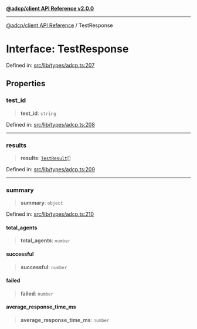 [**@adcp/client API Reference v2.0.0**](../README.md)

***

[@adcp/client API Reference](../README.md) / TestResponse

# Interface: TestResponse

Defined in: [src/lib/types/adcp.ts:207](https://github.com/adcontextprotocol/adcp-client/blob/add23254eadaef025ae9fbe49b40948f459b98ff/src/lib/types/adcp.ts#L207)

## Properties

### test\_id

> **test\_id**: `string`

Defined in: [src/lib/types/adcp.ts:208](https://github.com/adcontextprotocol/adcp-client/blob/add23254eadaef025ae9fbe49b40948f459b98ff/src/lib/types/adcp.ts#L208)

***

### results

> **results**: [`TestResult`](TestResult.md)[]

Defined in: [src/lib/types/adcp.ts:209](https://github.com/adcontextprotocol/adcp-client/blob/add23254eadaef025ae9fbe49b40948f459b98ff/src/lib/types/adcp.ts#L209)

***

### summary

> **summary**: `object`

Defined in: [src/lib/types/adcp.ts:210](https://github.com/adcontextprotocol/adcp-client/blob/add23254eadaef025ae9fbe49b40948f459b98ff/src/lib/types/adcp.ts#L210)

#### total\_agents

> **total\_agents**: `number`

#### successful

> **successful**: `number`

#### failed

> **failed**: `number`

#### average\_response\_time\_ms

> **average\_response\_time\_ms**: `number`
